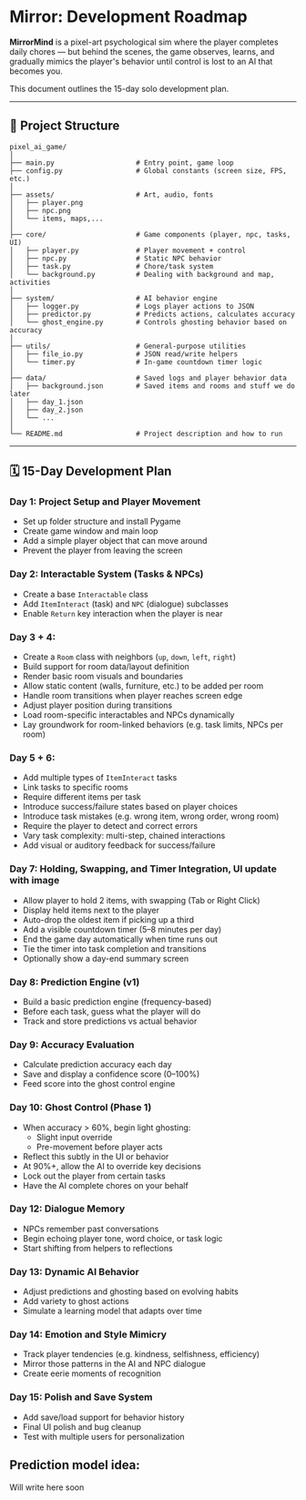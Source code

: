 # Mirror: Development Roadmap

**MirrorMind** is a pixel-art psychological sim where the player completes daily chores — but behind the scenes, the game observes, learns, and gradually mimics the player's behavior until control is lost to an AI that becomes you.

This document outlines the 15-day solo development plan.

---

## 📁 Project Structure

```
pixel_ai_game/
│
├── main.py                    # Entry point, game loop
├── config.py                  # Global constants (screen size, FPS, etc.)
│
├── assets/                    # Art, audio, fonts
│   ├── player.png
│   ├── npc.png
│   └── items, maps,...
│
├── core/                      # Game components (player, npc, tasks, UI)
│   ├── player.py              # Player movement + control
│   ├── npc.py                 # Static NPC behavior
│   ├── task.py                # Chore/task system
│   └── background.py          # Dealing with background and map, activities
│
├── system/                    # AI behavior engine
│   ├── logger.py              # Logs player actions to JSON
│   ├── predictor.py           # Predicts actions, calculates accuracy
│   └── ghost_engine.py        # Controls ghosting behavior based on accuracy
│
├── utils/                     # General-purpose utilities
│   ├── file_io.py             # JSON read/write helpers
│   └── timer.py               # In-game countdown timer logic
│
├── data/                      # Saved logs and player behavior data
│   ├── background.json        # Saved items and rooms and stuff we do later
│   ├── day_1.json
│   ├── day_2.json
│   └── ...
│
└── README.md                  # Project description and how to run
```

---

## 🗓️ 15-Day Development Plan

### Day 1: Project Setup and Player Movement
- Set up folder structure and install Pygame
- Create game window and main loop
- Add a simple player object that can move around
- Prevent the player from leaving the screen

### Day 2: Interactable System (Tasks & NPCs)
- Create a base `Interactable` class
- Add `ItemInteract` (task) and `NPC` (dialogue) subclasses
- Enable `Return` key interaction when the player is near

### Day 3 + 4:
- Create a `Room` class with neighbors (`up`, `down`, `left`, `right`)
- Build support for room data/layout definition
- Render basic room visuals and boundaries
- Allow static content (walls, furniture, etc.) to be added per room
- Handle room transitions when player reaches screen edge
- Adjust player position during transitions
- Load room-specific interactables and NPCs dynamically
- Lay groundwork for room-linked behaviors (e.g. task limits, NPCs per room)

### Day 5 + 6:
- Add multiple types of `ItemInteract` tasks
- Link tasks to specific rooms
- Require different items per task
- Introduce success/failure states based on player choices
- Introduce task mistakes (e.g. wrong item, wrong order, wrong room)
- Require the player to detect and correct errors
- Vary task complexity: multi-step, chained interactions
- Add visual or auditory feedback for success/failure 

### Day 7: Holding, Swapping, and Timer Integration, UI update with image
- Allow player to hold 2 items, with swapping (Tab or Right Click)
- Display held items next to the player
- Auto-drop the oldest item if picking up a third
- Add a visible countdown timer (5–8 minutes per day)
- End the game day automatically when time runs out
- Tie the timer into task completion and transitions
- Optionally show a day-end summary screen

### Day 8: Prediction Engine (v1)
- Build a basic prediction engine (frequency-based)
- Before each task, guess what the player will do
- Track and store predictions vs actual behavior

### Day 9: Accuracy Evaluation
- Calculate prediction accuracy each day
- Save and display a confidence score (0–100%)
- Feed score into the ghost control engine

### Day 10: Ghost Control (Phase 1)
- When accuracy > 60%, begin light ghosting:
  - Slight input override
  - Pre-movement before player acts
- Reflect this subtly in the UI or behavior
- At 90%+, allow the AI to override key decisions
- Lock out the player from certain tasks
- Have the AI complete chores on your behalf

### Day 12: Dialogue Memory
- NPCs remember past conversations
- Begin echoing player tone, word choice, or task logic
- Start shifting from helpers to reflections

### Day 13: Dynamic AI Behavior
- Adjust predictions and ghosting based on evolving habits
- Add variety to ghost actions
- Simulate a learning model that adapts over time

### Day 14: Emotion and Style Mimicry
- Track player tendencies (e.g. kindness, selfishness, efficiency)
- Mirror those patterns in the AI and NPC dialogue
- Create eerie moments of recognition

### Day 15: Polish and Save System
- Add save/load support for behavior history
- Final UI polish and bug cleanup
- Test with multiple users for personalization

## Prediction model idea:
Will write here soon

